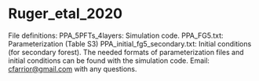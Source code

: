 # Ruger_etal_2020

File definitions: 
PPA_5PFTs_4layers: Simulation code.
PPA_FG5.txt: Parameterization (Table S3)
PPA_initial_fg5_secondary.txt: Initial conditions (for secondary forest).
The needed formats of parameterization files and initial conditions can be found with the simulation code. 
Email: cfarrior@gmail.com with any questions. 